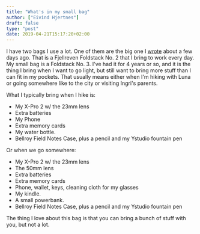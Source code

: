 ```yaml
---
title: "What's in my small bag"
author: ["Eivind Hjertnes"]
draft: false
type: "post"
date: 2019-04-21T15:17:20+02:00
---
```


I have two bags I use a lot. One of them are the big one I
[wrote](/2019/04/18/in-my-bag/) about a few days ago. That is a
Fjellreven Foldstack No. 2 that I bring to work every day. My small bag
is a Foldstack No. 3. I've had it for 4 years or so, and it is the thing
I bring when I want to go light, but still want to bring more stuff than
I can fit in my pockets. That usually means either when I'm hiking with
Luna or going somewhere like to the city or visiting Ingri's parents.

What I typically bring when I hike is:

-   My X-Pro 2 w/ the 23mm lens
-   Extra batteries
-   My Phone
-   Extra memory cards
-   My water bottle.
-   Bellroy Field Notes Case, plus a pencil and my Ystudio fountain pen

Or when we go somewhere:

-   My X-Pro 2 w/ the 23mm lens
-   The 50mm lens
-   Extra batteries
-   Extra memory cards
-   Phone, wallet, keys, cleaning cloth for my glasses
-   My kindle.
-   A small powerbank.
-   Bellroy Field Notes Case, plus a pencil and my Ystudio fountain pen

The thing I love about this bag is that you can bring a bunch of stuff
with you, but not a lot.
